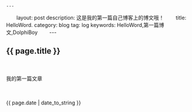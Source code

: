     ---
　　layout: post
	description: 这是我的第一篇自己博客上的博文哦！
　　title: HelloWord.
	category: blog
	tag: log
	keywords: HelloWord,第一篇博文,DolphiBoy
　　---
　　<h2>{{ page.title }}</h2>
　　<p>我的第一篇文章</p>
　　<p>{{ page.date | date_to_string }}</p>